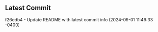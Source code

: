 
## Latest Commit
f26edb4 - Update README with latest commit info (2024-09-01 11:49:33 -0400) <Yunxi-Zhou>
